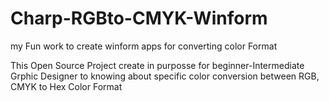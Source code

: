 # Charp-RGBto-CMYK-Winform
my Fun work to create winform apps for converting color Format

This Open Source Project create in purposse for beginner-Intermediate Grphic Designer to knowing about specific color conversion between RGB, CMYK to Hex Color Format 
